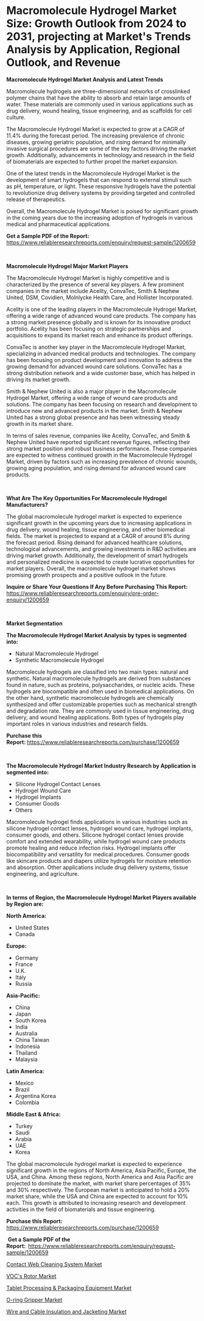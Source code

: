 <p><h1>Macromolecule Hydrogel Market Size: Growth Outlook from 2024 to 2031, projecting at Market's Trends Analysis by Application, Regional Outlook, and Revenue</h1></p><p><strong>Macromolecule Hydrogel Market Analysis and Latest Trends</strong></p>
<p><p>Macromolecule hydrogels are three-dimensional networks of crosslinked polymer chains that have the ability to absorb and retain large amounts of water. These materials are commonly used in various applications such as drug delivery, wound healing, tissue engineering, and as scaffolds for cell culture.</p><p>The Macromolecule Hydrogel Market is expected to grow at a CAGR of 11.4% during the forecast period. The increasing prevalence of chronic diseases, growing geriatric population, and rising demand for minimally invasive surgical procedures are some of the key factors driving the market growth. Additionally, advancements in technology and research in the field of biomaterials are expected to further propel the market expansion.</p><p>One of the latest trends in the Macromolecule Hydrogel Market is the development of smart hydrogels that can respond to external stimuli such as pH, temperature, or light. These responsive hydrogels have the potential to revolutionize drug delivery systems by providing targeted and controlled release of therapeutics.</p><p>Overall, the Macromolecule Hydrogel Market is poised for significant growth in the coming years due to the increasing adoption of hydrogels in various medical and pharmaceutical applications.</p></p>
<p><strong>Get a Sample PDF of the Report:&nbsp;</strong> <a href="https://www.reliableresearchreports.com/enquiry/request-sample/1200659">https://www.reliableresearchreports.com/enquiry/request-sample/1200659</a></p>
<p>&nbsp;</p>
<p><strong>Macromolecule Hydrogel Major Market Players</strong></p>
<p><p>The Macromolecule Hydrogel Market is highly competitive and is characterized by the presence of several key players. A few prominent companies in the market include Acelity, ConvaTec, Smith & Nephew United, DSM, Covidien, Molnlycke Health Care, and Hollister Incorporated.</p><p>Acelity is one of the leading players in the Macromolecule Hydrogel Market, offering a wide range of advanced wound care products. The company has a strong market presence globally and is known for its innovative product portfolio. Acelity has been focusing on strategic partnerships and acquisitions to expand its market reach and enhance its product offerings.</p><p>ConvaTec is another key player in the Macromolecule Hydrogel Market, specializing in advanced medical products and technologies. The company has been focusing on product development and innovation to address the growing demand for advanced wound care solutions. ConvaTec has a strong distribution network and a wide customer base, which has helped in driving its market growth.</p><p>Smith & Nephew United is also a major player in the Macromolecule Hydrogel Market, offering a wide range of wound care products and solutions. The company has been focusing on research and development to introduce new and advanced products in the market. Smith & Nephew United has a strong global presence and has been witnessing steady growth in its market share.</p><p>In terms of sales revenue, companies like Acelity, ConvaTec, and Smith & Nephew United have reported significant revenue figures, reflecting their strong market position and robust business performance. These companies are expected to witness continued growth in the Macromolecule Hydrogel Market, driven by factors such as increasing prevalence of chronic wounds, growing aging population, and rising demand for advanced wound care products.</p></p>
<p>&nbsp;</p>
<p><strong>What Are The Key Opportunities For Macromolecule Hydrogel Manufacturers?</strong></p>
<p><p>The global macromolecule hydrogel market is expected to experience significant growth in the upcoming years due to increasing applications in drug delivery, wound healing, tissue engineering, and other biomedical fields. The market is projected to expand at a CAGR of around 8% during the forecast period. Rising demand for advanced healthcare solutions, technological advancements, and growing investments in R&D activities are driving market growth. Additionally, the development of smart hydrogels and personalized medicine is expected to create lucrative opportunities for market players. Overall, the macromolecule hydrogel market shows promising growth prospects and a positive outlook in the future.</p></p>
<p><strong>Inquire or Share Your Questions If Any Before Purchasing This Report:</strong> <a href="https://www.reliableresearchreports.com/enquiry/pre-order-enquiry/1200659">https://www.reliableresearchreports.com/enquiry/pre-order-enquiry/1200659</a></p>
<p>&nbsp;</p>
<p><strong>Market Segmentation</strong></p>
<p><strong>The Macromolecule Hydrogel Market Analysis by types is segmented into:</strong></p>
<p><ul><li>Natural Macromolecule Hydrogel</li><li>Synthetic Macromolecule Hydrogel</li></ul></p>
<p><p>Macromolecule hydrogels are classified into two main types: natural and synthetic. Natural macromolecule hydrogels are derived from substances found in nature, such as proteins, polysaccharides, or nucleic acids. These hydrogels are biocompatible and often used in biomedical applications. On the other hand, synthetic macromolecule hydrogels are chemically synthesized and offer customizable properties such as mechanical strength and degradation rate. They are commonly used in tissue engineering, drug delivery, and wound healing applications. Both types of hydrogels play important roles in various industries and research fields.</p></p>
<p><strong>Purchase this Report:&nbsp;</strong><a href="https://www.reliableresearchreports.com/purchase/1200659">https://www.reliableresearchreports.com/purchase/1200659</a></p>
<p>&nbsp;</p>
<p><strong>The Macromolecule Hydrogel Market Industry Research by Application is segmented into:</strong></p>
<p><ul><li>Silicone Hydrogel Contact Lenses</li><li>Hydrogel Wound Care</li><li>Hydrogel Implants</li><li>Consumer Goods</li><li>Others</li></ul></p>
<p><p>Macromolecule hydrogel finds applications in various industries such as silicone hydrogel contact lenses, hydrogel wound care, hydrogel implants, consumer goods, and others. Silicone hydrogel contact lenses provide comfort and extended wearability, while hydrogel wound care products promote healing and reduce infection risks. Hydrogel implants offer biocompatibility and versatility for medical procedures. Consumer goods like skincare products and diapers utilize hydrogels for moisture retention and absorption. Other applications include drug delivery systems, tissue engineering, and agriculture.</p></p>
<p>&nbsp;</p>
<p><strong>In terms of Region, the Macromolecule Hydrogel Market Players available by Region are:</strong></p>
<p>
    <p> <strong> North America: </strong>
        <ul>
            <li>United States</li>
            <li>Canada</li>
        </ul>
        </p> 
    <p> <strong> Europe: </strong>
        <ul>
            <li>Germany</li>
            <li>France</li>
            <li>U.K.</li>
            <li>Italy</li>
            <li>Russia</li>
        </ul>
        </p> 
    <p> <strong> Asia-Pacific: </strong>
        <ul>
            <li>China</li>
            <li>Japan</li>
            <li>South Korea</li>
            <li>India</li>
            <li>Australia</li>
            <li>China Taiwan</li>
            <li>Indonesia</li>
            <li>Thailand</li>
            <li>Malaysia</li>
        </ul>
        </p> 
    <p> <strong> Latin America: </strong>
        <ul>
            <li>Mexico</li>
            <li>Brazil</li>
            <li>Argentina Korea</li>
            <li>Colombia</li>
        </ul>
        </p> 
    <p> <strong> Middle East & Africa: </strong>
        <ul>
            <li>Turkey</li>
            <li>Saudi</li>
            <li>Arabia</li>
            <li>UAE</li>
            <li>Korea</li>
        </ul>
    </p>
    </p>
<p><p>The global macromolecule hydrogel market is expected to experience significant growth in the regions of North America, Asia Pacific, Europe, the USA, and China. Among these regions, North America and Asia Pacific are projected to dominate the market, with market share percentages of 35% and 30% respectively. The European market is anticipated to hold a 20% market share, while the USA and China are expected to account for 10% each. This growth is attributed to increasing research and development activities in the field of biomaterials and tissue engineering.</p></p>
<p><strong>Purchase this Report: </strong><a href="https://www.reliableresearchreports.com/purchase/1200659">https://www.reliableresearchreports.com/purchase/1200659</a></p>
<p>&nbsp;<strong>Get a Sample PDF of the Report:&nbsp;&nbsp;</strong><a href="https://www.reliableresearchreports.com/enquiry/request-sample/1200659">https://www.reliableresearchreports.com/enquiry/request-sample/1200659</a></p>
<p><strong></strong></p>
<p><p><a href="https://medium.com/@karenglover656/contact-web-cleaning-system-market-share-evolution-and-market-growth-trends-2024-2031-53eb8a1a1a54">Contact Web Cleaning System Market</a></p><p><a href="https://github.com/changoleonlaverguenzanoexiste/Market-Research-Report-List-1/blob/main/vocs-rotor-market.md">VOC's Rotor Market</a></p><p><a href="https://medium.com/p/6781e4e37215/edit">Tablet Processing & Packaging Equipment Market</a></p><p><a href="https://medium.com/@karenglover656/o-ring-gripper-market-insights-into-market-cagr-market-trends-and-growth-strategies-8c364e7cf0ad">O-ring Gripper Market</a></p><p><a href="https://github.com/dimitrishawkinswaynenp91rgz/Market-Research-Report-List-1/blob/main/wire-and-cable-insulation-and-jacketing-market.md">Wire and Cable Insulation and Jacketing Market</a></p></p>